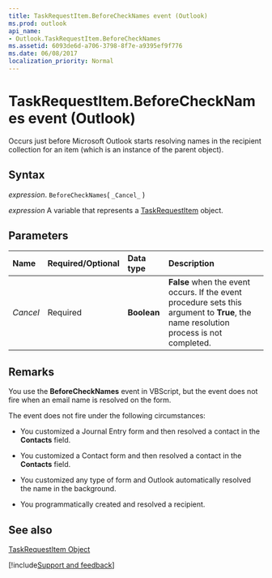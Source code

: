 ```yaml
---
title: TaskRequestItem.BeforeCheckNames event (Outlook)
ms.prod: outlook
api_name:
- Outlook.TaskRequestItem.BeforeCheckNames
ms.assetid: 6093de6d-a706-3798-8f7e-a9395ef9f776
ms.date: 06/08/2017
localization_priority: Normal
---
```



# TaskRequestItem.BeforeCheckNames event (Outlook)

Occurs just before Microsoft Outlook starts resolving names in the recipient collection for an item (which is an instance of the parent object).


## Syntax

_expression_. `BeforeCheckNames`( `_Cancel_` )

_expression_ A variable that represents a [TaskRequestItem](Outlook.TaskRequestItem.md) object.


## Parameters



|Name|Required/Optional|Data type|Description|
|:-----|:-----|:-----|:-----|
| _Cancel_|Required| **Boolean**| **False** when the event occurs. If the event procedure sets this argument to **True**, the name resolution process is not completed.|

## Remarks

You use the  **BeforeCheckNames** event in VBScript, but the event does not fire when an email name is resolved on the form.

The event does not fire under the following circumstances:


- You customized a Journal Entry form and then resolved a contact in the  **Contacts** field.
    
- You customized a Contact form and then resolved a contact in the  **Contacts** field.
    
- You customized any type of form and Outlook automatically resolved the name in the background.
    
- You programmatically created and resolved a recipient.
    



## See also


[TaskRequestItem Object](Outlook.TaskRequestItem.md)

[!include[Support and feedback](~/includes/feedback-boilerplate.md)]
